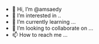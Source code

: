 - 👋 Hi, I’m @amsaedy
- 👀 I’m interested in ..
- 🌱 I’m currently learning ...
- 💞️ I’m looking to collaborate on ...
- 📫 How to reach me ...

<!---
amsaedy/amsaedy is a ✨ special ✨ repository because its `README.md` (this file) appears on your GitHub profile.
You can click the Preview link to take a look at your changes.
--->
